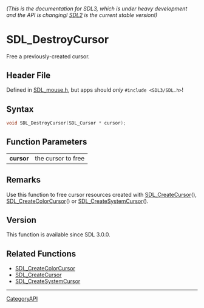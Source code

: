 ###### (This is the documentation for SDL3, which is under heavy development and the API is changing! [SDL2](https://wiki.libsdl.org/SDL2/) is the current stable version!)
# SDL_DestroyCursor

Free a previously-created cursor.

## Header File

Defined in [SDL_mouse.h](https://github.com/libsdl-org/SDL/blob/main/include/SDL3/SDL_mouse.h), but apps should _only_ `#include <SDL3/SDL.h>`!

## Syntax

```c
void SDL_DestroyCursor(SDL_Cursor * cursor);

```

## Function Parameters

|                |                    |
| -------------- | ------------------ |
| **cursor**     | the cursor to free |

## Remarks

Use this function to free cursor resources created with
[SDL_CreateCursor](SDL_CreateCursor)(),
[SDL_CreateColorCursor](SDL_CreateColorCursor)() or
[SDL_CreateSystemCursor](SDL_CreateSystemCursor)().

## Version

This function is available since SDL 3.0.0.

## Related Functions

* [SDL_CreateColorCursor](SDL_CreateColorCursor)
* [SDL_CreateCursor](SDL_CreateCursor)
* [SDL_CreateSystemCursor](SDL_CreateSystemCursor)

----
[CategoryAPI](CategoryAPI)

